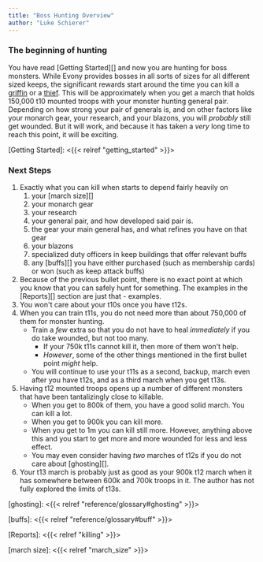 ```yaml
---
title: "Boss Hunting Overview"
author: "Luke Schierer"
---
```


### The beginning of hunting 

You have read [Getting Started][] and now you are hunting for boss monsters.
While Evony provides bosses in all sorts of sizes for all different sized
keeps, the significant rewards start around the time you can kill a [griffin][]
or a [thief][].  This will be approximately when you get a march that holds
150,000 t10 mounted troops with your monster hunting general pair.  Depending
on how strong your pair of generals is, and on other factors like your monarch
gear, your research, and your blazons, you will *probably* still get wounded.
But it will work, and because it has taken a *very* long time to reach this
point, it will be exciting.

[thief]: <https://www.evonytkrguide.com/bosses/royal_thief>

[griffin]: <https://www.evonytkrguide.com/bosses/griffin>

[Getting Started]: <{{< relref "getting_started" >}}>

### Next Steps

1. Exactly what you can kill when starts to depend fairly heavily on 
   1. your [march size][]
   1. your monarch gear
   1. your research
   1. your general pair, and how developed said pair is.
   1. the gear your main general has, and what refines you have on that gear
   1. your blazons 
   1. specialized duty officers in keep buildings that offer relevant buffs
   1. any [buffs][] you have either purchased (such as membership cards) or won
      (such as keep attack buffs)
1. Because of the previous bullet point, there is no exact point at which you
   know that you can safely hunt for something.  The examples in the [Reports][]
   section are just that - examples. 
1. You won't care about your t10s once you have t12s.  
1. When you can train t11s, you do not need more than about 750,000 of them for
   monster hunting.  
   * Train a *few* extra so that you do not have to heal *immediately* if you 
	 do take wounded, but not too many.  
	 * If your 750k t11s cannot kill it, then more of them won't help.
	 * *However*, some of the other things mentioned in the first bullet point
	   *might* help.
   * You will continue to use your t11s as a second, backup, march even after
     you have t12s, and as a third march when you get t13s.
1. Having t12 mounted troops opens up a number of different monsters that have
   been tantalizingly close to killable.  
   * When you get to 800k of them, you have a good solid march.  You can kill a lot.
   * When you get to 900k you can kill more. 
   * When you get to 1m you can kill still more.  However, anything above this
     and you start to get more and more wounded for less and less effect.
   * You may even consider having *two* marches of t12s if you do not care
     about [ghosting][].  
1. Your t13 march is probably just as good as your 900k t12 march when it has
   somewhere between 600k and 700k troops in it.  The author has not fully
   explored the limits of t13s.

[ghosting]: <{{< relref "reference/glossary#ghosting" >}}>

[buffs]: <{{< relref "reference/glossary#buff" >}}> 

[Reports]: <{{< relref "killing" >}}>

[march size]: <{{< relref "march_size" >}}>
